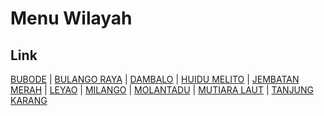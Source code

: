 # Menu Wilayah

## Link

[BUBODE](https://github.com/gigit-pemilu/pemilu-2024-75-gorontalo/tree/main/pileg-dpr/hitung-suara/sub/75-gorontalo/sub/05-gorontalo-utara/sub/07-tomilito/sub/2004-bubode)
 | 
[BULANGO RAYA](https://github.com/gigit-pemilu/pemilu-2024-75-gorontalo/tree/main/pileg-dpr/hitung-suara/sub/75-gorontalo/sub/05-gorontalo-utara/sub/07-tomilito/sub/2008-bulango-raya)
 | 
[DAMBALO](https://github.com/gigit-pemilu/pemilu-2024-75-gorontalo/tree/main/pileg-dpr/hitung-suara/sub/75-gorontalo/sub/05-gorontalo-utara/sub/07-tomilito/sub/2001-dambalo)
 | 
[HUIDU MELITO](https://github.com/gigit-pemilu/pemilu-2024-75-gorontalo/tree/main/pileg-dpr/hitung-suara/sub/75-gorontalo/sub/05-gorontalo-utara/sub/07-tomilito/sub/2007-huidu-melito)
 | 
[JEMBATAN MERAH](https://github.com/gigit-pemilu/pemilu-2024-75-gorontalo/tree/main/pileg-dpr/hitung-suara/sub/75-gorontalo/sub/05-gorontalo-utara/sub/07-tomilito/sub/2003-jembatan-merah)
 | 
[LEYAO](https://github.com/gigit-pemilu/pemilu-2024-75-gorontalo/tree/main/pileg-dpr/hitung-suara/sub/75-gorontalo/sub/05-gorontalo-utara/sub/07-tomilito/sub/2005-leyao)
 | 
[MILANGO](https://github.com/gigit-pemilu/pemilu-2024-75-gorontalo/tree/main/pileg-dpr/hitung-suara/sub/75-gorontalo/sub/05-gorontalo-utara/sub/07-tomilito/sub/2002-milango)
 | 
[MOLANTADU](https://github.com/gigit-pemilu/pemilu-2024-75-gorontalo/tree/main/pileg-dpr/hitung-suara/sub/75-gorontalo/sub/05-gorontalo-utara/sub/07-tomilito/sub/2006-molantadu)
 | 
[MUTIARA LAUT](https://github.com/gigit-pemilu/pemilu-2024-75-gorontalo/tree/main/pileg-dpr/hitung-suara/sub/75-gorontalo/sub/05-gorontalo-utara/sub/07-tomilito/sub/2010-mutiara-laut)
 | 
[TANJUNG KARANG](https://github.com/gigit-pemilu/pemilu-2024-75-gorontalo/tree/main/pileg-dpr/hitung-suara/sub/75-gorontalo/sub/05-gorontalo-utara/sub/07-tomilito/sub/2009-tanjung-karang)

